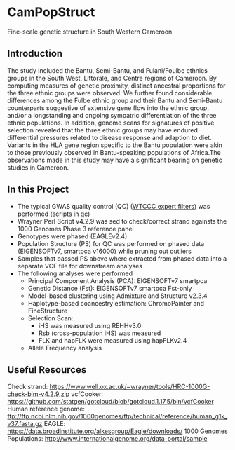 # CamPopStruct
Fine-scale genetic structure in South Western Cameroon

**Introduction**
-------
The study included the Bantu, Semi-Bantu, and Fulani/Foulbe ethnics groups in the South West, Littorale, and Centre regions of Cameroon.
By computing measures of genetic proximity, distinct ancestral proportions for the three ethnic groups were observed. We
further found considerable differences among the Fulbe ethnic group and their Bantu and Semi-Bantu counterparts
suggestive of extensive gene flow into the ethnic group, and/or a longstanding and ongoing sympatric differentiation of the
three ethnic populations. In addition, genome scans for signatures of positive selection revealed that the three ethnic
groups may have endured differential pressures related to disease response and adaption to diet. Variants in the HLA gene
region specific to the Bantu population were akin to those previously observed in Bantu-speaking populations of Africa.The observations made in this study may have a significant bearing on genetic studies in Cameroon.

In this Project
---
- The typical GWAS quality control (QC) ([WTCCC expert filters](https://www.ncbi.nlm.nih.gov/pmc/articles/PMC3025522/)) was performed (scripts in qc)
- Wrayner Perl Script v4.2.9 was sed to check/correct strand againsts the 1000 Genomes Phase 3 reference panel
- Genotypes were phased (EAGLEv2.4)
- Population Structure (PS) for QC was performed on phased data (EIGENSOFTv7, smartpca v16000) while pruning out outliers
- Samples that passed PS above where extracted from phased data into a separate VCF file for downstream analyses
- The following analyses were performed
  - Principal Component Analysis (PCA): EIGENSOFTv7 smartpca
  - Genetic Distance (Fst): EIGENSOFTv7 smartpca Fst-only
  - Model-based clustering using Admixture and Structure v2.3.4
  - Haplotype-based coancestry estimation: ChromoPainter and FineStructure 
  - Selection Scan: 
    - iHS was measured using REHHv3.0
    - Rsb (cross-population iHS) was measured
    - FLK and hapFLK were measured using hapFLKv2.4
  - Allele Frequency analysis

Useful Resources
---
Check strand: https://www.well.ox.ac.uk/~wrayner/tools/HRC-1000G-check-bim-v4.2.9.zip
vcfCooker: https://github.com/statgen/gotcloud/blob/gotcloud.1.17.5/bin/vcfCooker
Human reference genome: ftp://ftp.ncbi.nlm.nih.gov/1000genomes/ftp/technical/reference/human_g1k_v37.fasta.gz
EAGLE: https://data.broadinstitute.org/alkesgroup/Eagle/downloads/
1000 Genomes Populations: http://www.internationalgenome.org/data-portal/sample
